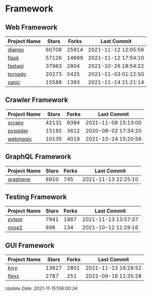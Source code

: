 # Framework

## Web Framework
| Project Name | Stars | Forks | Last Commit |
| ------------ | ----- | ----- | ----------- |
| [django](https://github.com/django/django) | 60708 | 25914 | 2021-11-12 12:05:56 |
| [flask](https://github.com/pallets/flask) | 57126 | 14699 | 2021-11-12 17:54:10 |
| [fastapi](https://github.com/tiangolo/fastapi) | 37963 | 2804 | 2021-10-26 18:54:22 |
| [tornado](https://github.com/tornadoweb/tornado) | 20273 | 5425 | 2021-11-03 01:12:50 |
| [sanic](https://github.com/sanic-org/sanic) | 15588 | 1393 | 2021-11-14 21:21:14 |

## Crawler Framework
| Project Name | Stars | Forks | Last Commit |
| ------------ | ----- | ----- | ----------- |
| [scrapy](https://github.com/scrapy/scrapy) | 42131 | 9394 | 2021-11-08 15:13:00 |
| [pyspider](https://github.com/binux/pyspider) | 15192 | 3612 | 2020-08-02 17:34:20 |
| [webmagic](https://github.com/code4craft/webmagic) | 10135 | 4019 | 2021-10-24 15:20:56 |

## GraphQL Framework
| Project Name | Stars | Forks | Last Commit |
| ------------ | ----- | ----- | ----------- |
| [graphene](https://github.com/graphql-python/graphene) | 6910 | 745 | 2021-11-13 22:25:10 |

## Testing Framework
| Project Name | Stars | Forks | Last Commit |
| ------------ | ----- | ----- | ----------- |
| [pytest](https://github.com/pytest-dev/pytest) | 7941 | 1867 | 2021-11-13 13:57:37 |
| [nose2](https://github.com/nose-devs/nose2) | 698 | 134 | 2021-10-12 11:29:16 |

## GUI Framework
| Project Name | Stars | Forks | Last Commit |
| ------------ | ----- | ----- | ----------- |
| [kivy](https://github.com/kivy/kivy) | 13627 | 2801 | 2021-11-13 16:28:52 |
| [flexx](https://github.com/flexxui/flexx) | 2787 | 251 | 2021-09-16 11:35:28 |

*Update Date: 2021-11-15T06:00:34*